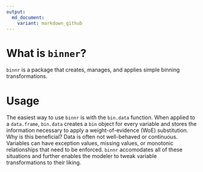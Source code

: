 ```yaml
---
output:
  md_document:
    variant: markdown_github
---
```


<!-- README.md is generated from README.Rmd. Please edit that file -->



# What is `binner`?
`binnr` is a package that creates, manages, and applies simple binning
transformations.

# Usage
The easiest way to use `binnr` is with the `bin.data` function. When applied to 
a `data.frame`, `bin.data` creates a `bin` object for every variable and stores
the information necessary to apply a weight-of-evidence (WoE) substitution. Why
is this beneficial? Data is often not well-behaved or continuous. Variables can 
have exception values, missing values, or monotonic relationships that need to
be enforced. `binnr` accomodates all of these situations and further enables the
modeler to tweak variable transformations to their liking.
